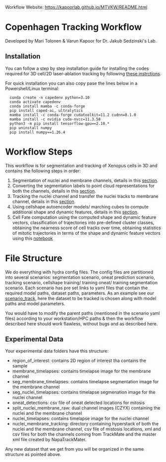 Workflow Website: https://kapoorlab.github.io/MTVKW/README.html

# Copenhagen Tracking Workflow

Developed by Mari Tolonen &amp; Varun Kapoor for Dr. Jakub Sedzinski's Lab.

## Installation


You can follow a step by step installation guide for installing the codes required for 3D cell/2D laser-ablation tracking by following [these instrctions](INSTALL3D.md).


For quick installation you can also copy pase the lines below in a Powershell/Linux terminal:
   
      

      conda create -n capedenv python=3.10
      conda activate capedenv
      conda install mamba -c conda-forge
      pip install caped-ai, ultralytics
      mamba install -c conda-forge cudatoolkit=11.2 cudnn=8.1.0
      mamba install -c nvidia cuda-nvcc=11.3.58
      python3 -m pip install tensorflow-gpu==2.10.*
      pip uninstall numpy
      pip install numpy==1.26.4
     
      
      



# Workflow Steps

This workflow is for segmentation and tracking of Xenopus cells in 3D and contains the following steps in order:

1) Segmentation of nuclei and membrane channels, details in this [section](SEGMENTATION.md).
2) Converting the segmentation labels to point cloud representations for both the channels, details in this [section](POINTCLOUDS.md).
3) Tracking the nuclei channel and transfer the nuclei tracks to membrane channel, details in this [section](TRACKING.md).
4) Using cellshape autoencoder models/ marching cubes to compute additional shape and dynamic features, details in this [section](TRACKING.md).
5) Cell Fate computation using the computed shape and dynamic feature vectors, classification of trajectories into pre-defined cluster classes, obtaining the nearness score of cell tracks over time, obtaining statistics of mitotic trajectories in terms of the shape and dynamic feature vectors using this [notebook](10_show_global_dynamic_dataframe.ipynb) 



# File Structure
We do everything with hydra config files. The config files are partitioned into several scenarios: segmentation scenario, oneat prediction scenario, tracking scenario, cellshape training/ training oneat/ training segmentation scenario. Each scenario has pre set links to yaml files that contain the required model paths, dataset paths, parameters. As an example see our [scenario_track](conf/scenario_track.yaml), here the dataset to be tracked is chosen along with model paths and model parameters.  

You would have to modify the parent paths (mentioned in the scenario yaml files) according to your workstation/HPC paths & then the workflow described here should work flawless, without bugs and as described here.


## Experimental Data

Your experimental data folders have this structure:

- region_of_interest: contains 2D region of interest tha contains the sample
- membrane_timelapses: contains timelapse image for the membrane channel
- seg_membrane_timelapses: contains timelapse segmentation image for the membrane channel
- seg_nuclei_timelapses: contains timelapse segmenation image for the nuclei channel
- oneat_detections: csv file of oneat detected locations for mitosis
- split_nuclei_membrane_raw: dual channel images (CZYX) containing the nuclei and the membrane channel
- nuclei_timelapses: contains timelapse image for the nuclei channel
-  nuclei_membrane_tracking: directory containing hyperstack of both the nuclei and the membrane channel, csv file of mistosis locations, xml and csv files for both the channels coming from TrackMate and the master xml file created by NapaTrackMater.

Any new dataset that we get from you will be organized in the same structure as pointed above.

